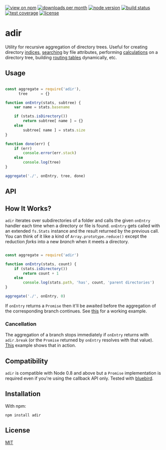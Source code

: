 [![view on npm](http://img.shields.io/npm/v/adir.svg?style=flat-square)](https://www.npmjs.com/package/adir)
[![downloads per month](http://img.shields.io/npm/dm/adir.svg?style=flat-square)](https://www.npmjs.com/package/adir)
[![node version](https://img.shields.io/badge/node-%3E=0.8-brightgreen.svg?style=flat-square)](https://nodejs.org/download)
[![build status](https://img.shields.io/travis/schwarzkopfb/adir.svg?style=flat-square)](https://travis-ci.org/schwarzkopfb/adir)
[![test coverage](https://img.shields.io/coveralls/schwarzkopfb/adir.svg?style=flat-square)](https://coveralls.io/github/schwarzkopfb/adir)
[![license](https://img.shields.io/npm/l/adir.svg?style=flat-square)](https://github.com/schwarzkopfb/adir/blob/development/LICENSE)

# adir

Utility for recursive aggregation of directory trees.
Useful for creating directory [indices](./examples/tree.js),
[searching](./examples/search.js) by file attributes,
performing [calculations](./examples/directory-size.js) on a directory tree,
building [routing tables](./examples/express-routes/index.js) dynamically, etc.

## Usage

```js

const aggregate = require('adir'),
      tree      = {}

function onEntry(stats, subtree) {
    var name = stats.basename

    if (stats.isDirectory())
        return subtree[ name ] = {}
    else
        subtree[ name ] = stats.size
}

function done(err) {
    if (err)
        console.error(err.stack)
    else
        console.log(tree)
}

aggregate('./', onEntry, tree, done)

```

## API

## How It Works?

`adir` iterates over subdirectories of a folder and calls the given `onEntry` handler each time when a directory or file is found.
`onEntry` gets called with an extended `fs.Stats` instance and the result returned by the previous call.
You can think of it like a kind of `Array.prototype.reduce()` except the reduction _forks_ into a new _branch_ when it meets a directory.

```js

const aggregate = require('adir')

function onEntry(stats, count) {
    if (stats.isDirectory())
        return count + 1
    else
        console.log(stats.path, 'has', count, 'parent directories')
}

aggregate('./', onEntry, 0)

```

If `onEntry` returns a `Promise` then it'll be awaited before the aggregation of the corresponding branch continues. See [this](./examples/concat-contents.js) for a working example.

### Cancellation

The aggregation of a branch stops immediately if `onEntry` returns with `adir.break` (or the `Promise` returned by `onEntry` resolves with that value).
[This](./examples/tree.js) example shows that in action.

## Compatibility

`adir` is compatible with Node 0.8 and above but a `Promise` implementation is required even if you're using the callback API only.
Tested with [bluebird](https://www.npmjs.com/package/bluebird).

## Installation

With npm:

    npm install adir

## License

[MIT](https://github.com/schwarzkopfb/adir/blob/master/LICENSE)
